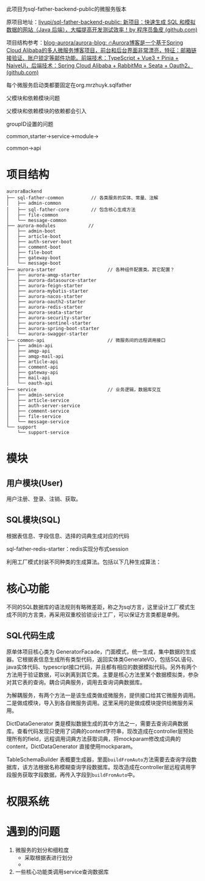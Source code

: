 

此项目为sql-father-backend-public的微服务版本

原项目地址：[liyupi/sql-father-backend-public: 新项目：快速生成 SQL 和模拟数据的网站（Java 后端），大幅提高开发测试效率！by 程序员鱼皮 (github.com)](https://github.com/liyupi/sql-father-backend-public)

项目结构参考：[blog-aurora/aurora-blog: 🔥Aurora博客是一个基于Spring Cloud Alibaba的多人微服务博客项目，前台和后台界面非常漂亮，特征：邮箱链接验证、账户锁定等邮件功能。前端技术：TypeScript + Vue3 + Pinia + NaiveUi，后端技术：Spring Cloud Alibaba + RabbitMq + Seata + Oauth2。 (github.com)](https://github.com/blog-aurora/aurora-blog)



每个微服务启动类都要固定在org.mrzhuyk.sqlfather



父模块和依赖模块问题

父模块和依赖模块的依赖都会引入

groupID设置的问题

common,starter->service->module->

common->api



# 项目结构

```
auroraBackend
├── sql-father-common          // 各类服务的实体、常量、注解
│   ├── admin-common
│   ├── sql-father-core        // 包含核心生成方法
│   ├── file-common
│   └── message-common
├── aurora-modules            // 
│   ├── admin-boot
│   ├── article-boot
│   ├── auth-server-boot
│   ├── comment-boot
│   ├── file-boot
│   ├── gateway-boot
│   └── message-boot
├── aurora-starter                   // 各种组件配置类。其它配置？
│   ├── aurora-amqp-starter
│   ├── aurora-datasource-starter
│   ├── aurora-feign-starter
│   ├── aurora-mybatis-starter
│   ├── aurora-nacos-starter
│   ├── aurora-oauth2-starter
│   ├── aurora-redis-starter
│   ├── aurora-seata-starter
│   ├── aurora-security-starter
│   ├── aurora-sentinel-starter
│   ├── aurora-spring-boot-starter
│   └── aurora-swagger-starter
├── common-api                       // 微服务间的远程调用接口
│   ├── admin-api
│   ├── amqp-api
│   ├── amqp-mail-api
│   ├── article-api
│   ├── comment-api
│   ├── gateway-api
│   ├── mail-api
│   └── oauth-api
├── service                          // 业务逻辑，数据库交互
│   ├── admin-service
│   ├── article-service
│   ├── auth-server-service
│   ├── comment-service
│   ├── file-service
│   └── message-service
└── support
    └── support-service
```

# 模块

## 用户模块(User)

用户注册、登录、注销、获取。





## SQL模块(SQL)

根据表信息、字段信息、选择的词典生成对应的代码

sql-father-redis-starter：redis实现分布式session

利用工厂模式封装不同种类的生成算法。包括以下几种生成算法：



# 核心功能

不同的SQL数据库的语法规则有略微差距，称之为sql方言，这里设计工厂模式生成不同的方言类，再采用双重校验锁设计工厂，可以保证方言类都是单例。

## SQL代码生成

原单体项目核心类为 GeneratorFacade，门面模式，统一生成，集中数据的生成器。它根据表信息生成所有类型代码，返回实体类GenerateVO，包括SQL语句、java实体代码、typescript接口代码，并且都有相应的数据模拟代码。另外有两个方法用于验证数据，可以剥离到其它类。主要是核心方法里某个数据模拟类，参杂对其它表的查询。耦合词典服务，调用去查询词典数据库。

为解耦服务，有两个方法一是该生成类做成微服务，提供接口给其它微服务调用。二是做成模块，导入到各自微服务调用。这里采用的是做成模块提供给微服务采用。

DictDataGenerator 类是模拟数据生成的其中方法之一，需要去查询词典数据库。查看代码发现只使用了词典的content字符串，现改造成在controller层预处理所有的field，远程调用词典方法获取词典，将mockparam修改成词典的content，DictDataGenerator 直接使用mockparam。

TableSchemaBuilder 表概要生成器，里面`buildFromAuto`方法需要去查询字段数据库，该方法根据名称模糊查询字段数据库。现改造成在controller层远程调用字段服务获取字段数据，再传入字段到`buildFromAuto`中。







# 权限系统

##  



# 遇到的问题

1. 微服务的划分和细粒度
   - 采取根据表进行划分
   - 
2. 一些核心功能类调用service查询数据库



